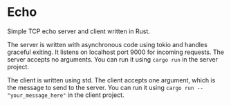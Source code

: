 # Echo
Simple TCP echo server and client written in Rust.

The server is written with asynchronous code using tokio and handles graceful exiting. It listens on localhost port 9000 for incoming requests. The server accepts no arguments. You can run it using ```cargo run``` in the server project.

The client is written using std. The client accepts one argument, which is the message to send to the server. You can run it using ```cargo run -- "your_message_here"``` in the client project.
